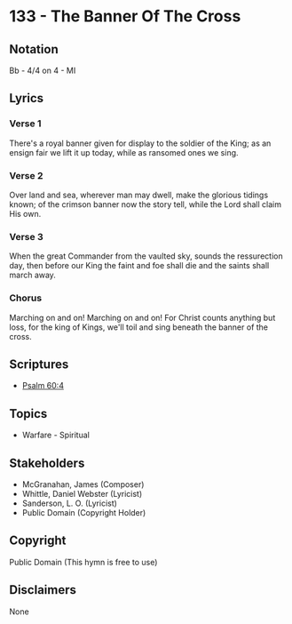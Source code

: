 # 133 - The Banner Of The Cross

## Notation

Bb - 4/4 on 4 - MI

## Lyrics

### Verse 1

There's a royal banner given for display to the soldier of the King; as an ensign fair we lift it up today, while as ransomed ones we sing.

### Verse 2

Over land and sea, wherever man may dwell, make the glorious tidings known; of the crimson banner now the story tell, while the Lord shall claim His own.

### Verse 3

When the great Commander from the vaulted sky, sounds the ressurection day, then before our King the faint and foe shall die and the saints shall march away.

### Chorus

Marching on and on! Marching on and on! For Christ counts anything but loss, for the king of Kings, we'll toil and sing beneath the banner of the cross.


## Scriptures

- [Psalm 60:4](https://www.biblegateway.com/passage/?search=Psalm%2060%3A4)

## Topics

- Warfare - Spiritual

## Stakeholders

- McGranahan, James (Composer)
- Whittle, Daniel Webster (Lyricist)
- Sanderson, L. O. (Lyricist)
- Public Domain (Copyright Holder)

## Copyright

Public Domain
(This hymn is free to use)

## Disclaimers

None

